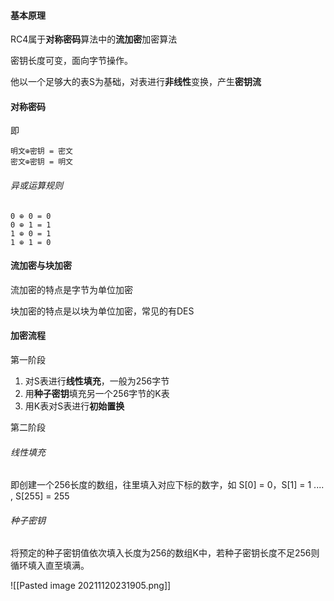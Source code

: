 #### 基本原理
RC4属于**对称密码**算法中的**流加密**加密算法

密钥长度可变，面向字节操作。

他以一个足够大的表S为基础，对表进行**非线性**变换，产生**密钥流**

#### 对称密码
即 
```text
明文⊕密钥 = 密文
密文⊕密钥 = 明文
```

###### 异或运算规则
```text
0 ⊕ 0 = 0
0 ⊕ 1 = 1
1 ⊕ 0 = 1
1 ⊕ 1 = 0
```

#### 流加密与块加密
流加密的特点是字节为单位加密

块加密的特点是以块为单位加密，常见的有DES

#### 加密流程
第一阶段
1. 对S表进行**线性填充**，一般为256字节
2. 用**种子密钥**填充另一个256字节的K表
3. 用K表对S表进行**初始置换**

第二阶段

###### 线性填充
即创建一个256长度的数组，往里填入对应下标的数字，如 S[0] = 0，S[1] = 1 .... , S[255] = 255

###### 种子密钥
将预定的种子密钥值依次填入长度为256的数组K中，若种子密钥长度不足256则循环填入直至填满。

![[Pasted image 20211120231905.png]]